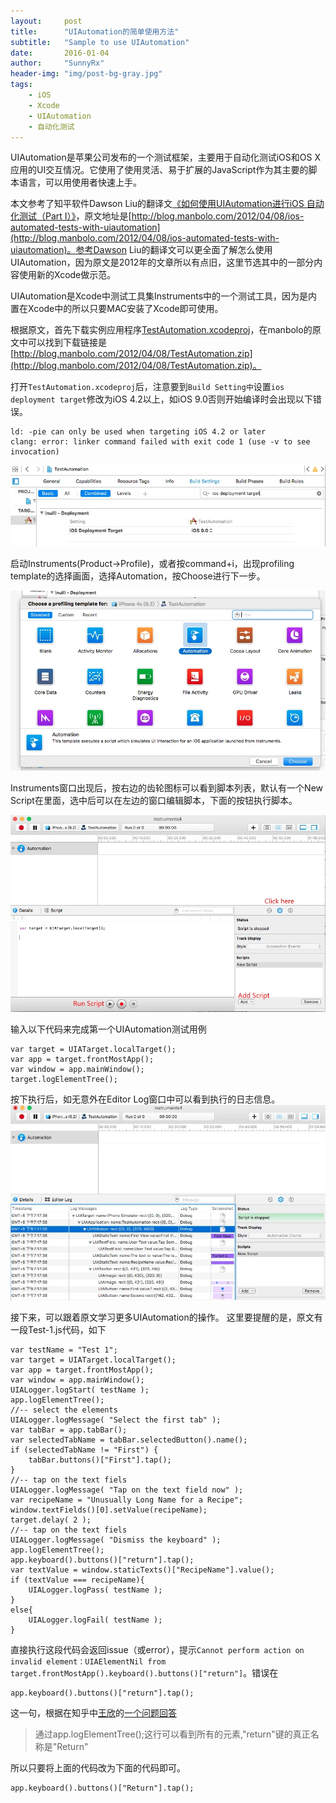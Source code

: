 ```yaml
---
layout:     post
title:      "UIAutomation的简单使用方法"
subtitle:   "Sample to use UIAutomation"
date:       2016-01-04
author:     "SunnyRx"
header-img: "img/post-bg-gray.jpg"
tags:
    - iOS
    - Xcode
    - UIAutomation
    - 自动化测试
---
```

UIAutomation是苹果公司发布的一个测试框架，主要用于自动化测试iOS和OS X应用的UI交互情况。它使用了使用灵活、易于扩展的JavaScript作为其主要的脚本语言，可以用使用者快速上手。

本文参考了知平软件Dawson Liu的翻译文[《如何使用UIAutomation进行iOS 自动化测试（Part I）》](http://www.cnblogs.com/vowei/archive/2012/08/10/2631949.html)，原文地址是[http://blog.manbolo.com/2012/04/08/ios-automated-tests-with-uiautomation](http://blog.manbolo.com/2012/04/08/ios-automated-tests-with-uiautomation)。参考Dawson Liu的翻译文可以更全面了解怎么使用UIAutomation，因为原文是2012年的文章所以有点旧，这里节选其中的一部分内容使用新的Xcode做示范。

UIAutomation是Xcode中测试工具集Instruments中的一个测试工具，因为是内置在Xcode中的所以只要MAC安装了Xcode即可使用。

根据原文，首先下载实例应用程序[TestAutomation.xcodeproj](http://blog.manbolo.com/2012/04/08/TestAutomation.zip)，在manbolo的原文中可以找到下载链接是[http://blog.manbolo.com/2012/04/08/TestAutomation.zip](http://blog.manbolo.com/2012/04/08/TestAutomation.zip)。

打开`TestAutomation.xcodeproj`后，注意要到`Build Setting中`设置`ios deployment target`修改为iOS 4.2以上，如iOS 9.0否则开始编译时会出现以下错误。

```
ld: -pie can only be used when targeting iOS 4.2 or later 
clang: error: linker command failed with exit code 1 (use -v to see invocation)
```

![Build Setting](/img/in-post/post-UIAutomation/BuildSettings.webp)

启动Instruments(Product->Profile)，或者按command+i，出现profiling template的选择画面，选择Automation，按Choose进行下一步。

![Create Profiling](/img/in-post/post-UIAutomation/createProfiling.webp)

Instruments窗口出现后，按右边的齿轮图标可以看到脚本列表，默认有一个New Script在里面，选中后可以在左边的窗口编辑脚本，下面的按钮执行脚本。

![Instruments](/img/in-post/post-UIAutomation/Automation.webp)

输入以下代码来完成第一个UIAutomation测试用例

```
var target = UIATarget.localTarget();
var app = target.frontMostApp();
var window = app.mainWindow();
target.logElementTree();
```

按下执行后，如无意外在Editor Log窗口中可以看到执行的日志信息。
![Run Script](/img/in-post/post-UIAutomation/runScript.webp)

接下来，可以跟着原文学习更多UIAutomation的操作。
这里要提醒的是，原文有一段Test-1.js代码，如下

```
var testName = "Test 1";
var target = UIATarget.localTarget();
var app = target.frontMostApp();
var window = app.mainWindow();
UIALogger.logStart( testName );
app.logElementTree();
//-- select the elements
UIALogger.logMessage( "Select the first tab" );
var tabBar = app.tabBar();
var selectedTabName = tabBar.selectedButton().name();
if (selectedTabName != "First") {
    tabBar.buttons()["First"].tap();
}
//-- tap on the text fiels
UIALogger.logMessage( "Tap on the text field now" );
var recipeName = "Unusually Long Name for a Recipe";
window.textFields()[0].setValue(recipeName);
target.delay( 2 );
//-- tap on the text fiels
UIALogger.logMessage( "Dismiss the keyboard" );
app.logElementTree();
app.keyboard().buttons()["return"].tap();
var textValue = window.staticTexts()["RecipeName"].value();
if (textValue === recipeName){
    UIALogger.logPass( testName ); 
}
else{
    UIALogger.logFail( testName ); 
}
```

直接执行这段代码会返回issue（或error），提示`Cannot perform action on invalid element：UIAElementNil from  target.frontMostApp().keyboard().buttons()["return"]`。错误在

```
app.keyboard().buttons()["return"].tap();
```

这一句，根据在知乎中[王欣](https://www.zhihu.com/people/wang-xin-97-55)的[一个问题回答](https://www.zhihu.com/question/22178379/answer/24594521)

>通过app.logElementTree();这行可以看到所有的元素,"return"键的真正名称是"Return"

所以只要将上面的代码改为下面的代码即可。

```
app.keyboard().buttons()["Return"].tap();
```